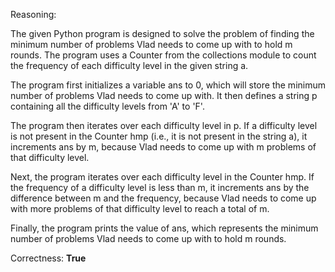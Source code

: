 Reasoning:

The given Python program is designed to solve the problem of finding the minimum number of problems Vlad needs to come up with to hold m rounds. The program uses a Counter from the collections module to count the frequency of each difficulty level in the given string a.

The program first initializes a variable ans to 0, which will store the minimum number of problems Vlad needs to come up with. It then defines a string p containing all the difficulty levels from 'A' to 'F'.

The program then iterates over each difficulty level in p. If a difficulty level is not present in the Counter hmp (i.e., it is not present in the string a), it increments ans by m, because Vlad needs to come up with m problems of that difficulty level.

Next, the program iterates over each difficulty level in the Counter hmp. If the frequency of a difficulty level is less than m, it increments ans by the difference between m and the frequency, because Vlad needs to come up with more problems of that difficulty level to reach a total of m.

Finally, the program prints the value of ans, which represents the minimum number of problems Vlad needs to come up with to hold m rounds.

Correctness: **True**